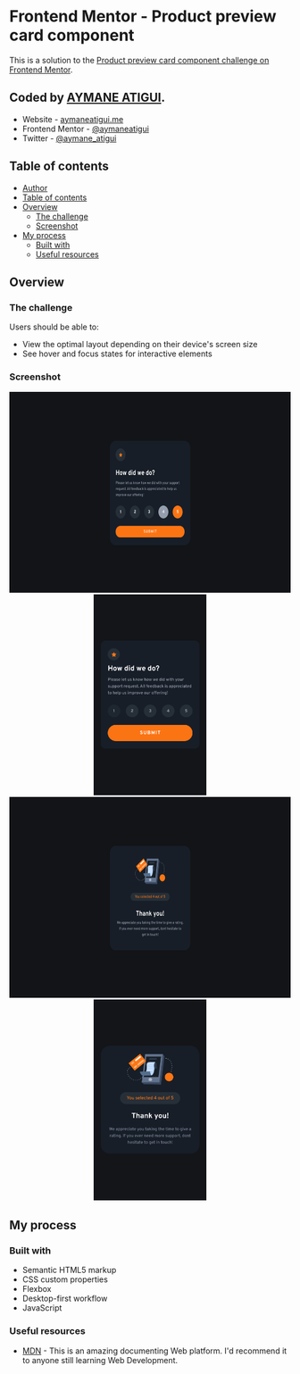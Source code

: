 # Frontend Mentor - Product preview card component

This is a solution to the [Product preview card component challenge on Frontend Mentor](https://www.frontendmentor.io/challenges/interactive-rating-component-koxpeBUmI).

## Coded by [AYMANE ATIGUI](https://github.com/aymaneatigui).

- Website - [aymaneatigui.me](https://www.aymaneatigui.me)
- Frontend Mentor - [@aymaneatigui](https://www.frontendmentor.io/profile/aymaneatigui)
- Twitter - [@aymane_atigui](https://twitter.com/aymane_atigui)

## Table of contents

- [Author](#author)
- [Table of contents](#table-of-contents)
- [Overview](#overview)
  - [The challenge](#the-challenge)
  - [Screenshot](#screenshot)
  <!-- - [Links](#links) -->
- [My process](#my-process)
  - [Built with](#built-with)
  - [Useful resources](#useful-resources)

## Overview

### The challenge

Users should be able to:

- View the optimal layout depending on their device's screen size
- See hover and focus states for interactive elements

### Screenshot

<p align="center">
  <img height="360" src="./Readme/Desktop1.png">
  <img height="360" src="./Readme/Phone1.png">

  <img height="360" src="./Readme/Desktop.png">
  <img height="360" src="./Readme/Phone.png">
</p>

<!-- ### Links

- Solution URL: [Add solution URL here](https://your-solution-url.com)
- Live Site URL: [Add live site URL here](https://your-live-site-url.com) -->

## My process

### Built with

- Semantic HTML5 markup
- CSS custom properties
- Flexbox
- Desktop-first workflow
- JavaScript

### Useful resources

- [MDN](https://developer.mozilla.org/) - This is an amazing documenting Web platform. I'd recommend it to anyone still learning Web Development.
